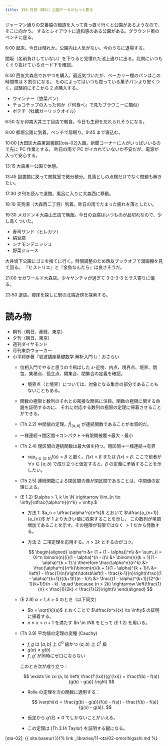 ```yaml
---
title: 356 日目（晴れ）公園データがもっと要る
---
```


ジャーマン通りの交番脇の細道を入って真っ直ぐ行くと公園があるようなので、そこに向かう。
するとレイアウトに違和感のある公園がある。グラウンド奥のベンチに座る。

6:00 起床。今日は晴れか。公園内は人気がない。今のうちに退場する。

闇坂（名前負けしていない）を下りると見慣れた池上通りに出る。北側にいつもくぐり抜けているガード下を確認。

6:40 西友大森店でおやつを購入。最近気づいたが、ベーカリー棚のパンはこの時間帯は 3 割引になる。
ものによってはいつも買っている菓子パンより安くつく。試験的にそこから 2 点購入する。
* ウインナー（惣菜パン）
* チョコチップの入った何か（『何食べ』で見たブラウニーに酷似）
* ポテチ（牡蠣ガーリックオイル）

6:50 なか卯南大井三丁目店で朝食。今日も生卵を忘れられそうになる。

8:00 都堀公園に到着。ベンチで居眠り。9:45 まで寝込む。

10:00 [大田区大森東図書館][ota-02]入館。新聞コーナーに人がいっぱいいるので先に PC 作業とする。
昨日の雨で PC がイカれていないか不安だが、電源が入って安心する。

13:15 大森東一公園で休憩。

13:45 図書館に戻って閲覧室で微分積分。見落としの点検だけでなく問題も解きたい。

17:30 夕刊を読んで退館。風呂に入りに大森西に移動。

18:10 天狗湯（大森西二丁目）到着。昨日の雨でたまった疲れを落としたい。

19:30 メガドンキ大森山王店で晩飯。今日の豆腐はいつものが品切れなので、少し高くついた。
* 寿司サンド（ヒレカツ）
* 絹豆腐
* シナモンデニッシュ
* 野菜ジュース

大井坂下公園にゴミを捨てに行く。時間調整のため西友ブックオフで漫画棚を見て回る。
『ヒストリエ』と『金魚なんたら』は良さそうだ。

21:00 セガワールド大森店。少々ヤンチャが過ぎて 3-2-3-3 とラス寄りに偏る。

23:50 退店。寝床を探しに駅の北端近傍を探索する。

# 読み物

* 朝刊（朝日、産経、東京）
* 夕刊（朝日、東京）
* 週刊ダイヤモンド
* 月刊東京ウォーカー
* 小平邦彦著『岩波講座基礎数学 解析入門 I』：おさらい
  * 位相入門でやると思うので飛ばした $\varepsilon$-近傍、内点、境界点、境界、閉包、集積点、孤立点、開集合、閉集合の定義を確認。
    * 境界点（と境界）については、対象となる集合の部分であることもないこともある。
  * 関数の極限と数列のそれとの密接な関係に注目。関数の極限に関する命題を証明するのに、
    それに対応する数列の極限の定理に帰着させることができる。
  * (Th 2.2) 中間値の定理。$f\vert{}_{[a, b]}$ が連続関数であることが本質的だ。
  * 一様連続→閉区間→コンパクト→有限開被覆→最大・最小
  * (Th 2.4) 閉区間の連続関数は最大値を持つ。閉区間→一様連続→有界
    * $\displaystyle \sup_{x \in [a, b]}{f(x)} = \beta$ と置く。$f(x) < \beta$ または $f(x) = \beta.$
      ここで前者が $\forall x \in [a, b]$ で成り立つと仮定すると、$\beta$ の定義に矛盾することを示したい。
  * (Th 2.5) 連続関数による閉区間の像が閉区間であることは、中間値の定理による。
  * (E 1.2) $\alpha > 1, k \in \N \rightarrow \lim_{n \to \infty}\dfrac{\alpha^n}{n^k} = \infty.$
    * 方法 1: $a_n = \dfrac{\alpha^n}{n^k}$ とおいて $\dfrac{a_{n+1}}{a_{n}}$ が 1 より大きい値に収束することを示し、
      この数列が単調増加であることを示す。その極限が有限ではなく $> 1$ だから発散する。
    * 方法 2: 二項定理を応用する。$n > 2k$ とするのがコツ。

      $$
      \begin{aligned}
      \alpha^n &= (1 + (1 - \alpha))^n\\
      &= \sum_{i = 0}^n \binom{n}{i}(1 - \alpha)^{n - i}\\
      &> \binom{n}{k + 1}(1 - \alpha)^{k + 1}.\\
      \therefore \frac{\alpha^n}{n^k}
      &> \frac{\alpha^n}{n^k}\binom{n}{k + 1}(1 - \alpha)^{k + 1}\\
      &= \left(1 - \frac{1}{n}\right)\dotsb\left(1 - \frac{k-1}{n}\right)\frac{(1 - \alpha)^{k+1}}{(k+1)!}(n - k)\\
      &> \frac{(1 - \alpha)^{k+1}}{2^{k-1}(k+1)!}(n - k). \quad \because (n > 2k) \rightarrow \left(\frac{1}{n} < \frac{1}{2k} < \frac{1}{2}\right)\\
      \end{aligned}
      $$

  * (E 2.8) $\alpha > 1, k > 0$ のとき（以下同文）
    * $b = \sqrt[k]{a}$ とおくことで $\dfrac{b^x}{x} \to \infty$ の証明に帰着する。
    * $n \le x < n + 1$ を満たす $n \in \N$ をとって (E 1.2) を用いる。
  * (Th 3.9) 平均値の定理の変種 (Cauchy)
    * $f, g$ は $[a, b]$ 上 $C^0$ 級かつ $(a, b)$ 上 $C^1$ 級
    * $g(a) \ne g(b)$
    * $f', g'$ が同時にゼロにならない

    このとき次が成り立つ：

    $$
    \exists \in \xi (a, b)
    \left( \frac{f'(\xi)}{g'(\xi)} = \frac{f(b) - f(a)}{g(b) - g(a)}.\right)
    $$

    * Rolle の定理を次の関数に適用する：

      $$
      \varphi(x) = \frac{g(b) - g(a)}{f(x) - f(a)} - \frac{f(b) - f(a)}{g(x) - g(a)}.
      $$

    * 仮定から $g'(\xi) \ne 0$ でしかないことがいえる。
    * この定理は (Th 3.14 Taylor) を証明する鍵になる。

[ota-02]: {{ site.baseurl }}{% link _libraries/11-ota/02-omorihigashi.md %}
